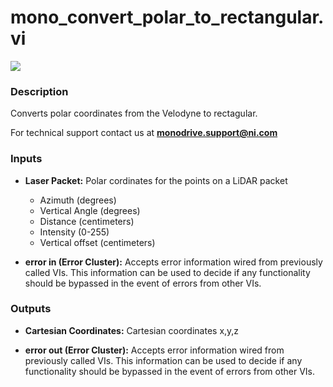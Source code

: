 # mono_convert_polar_to_rectangular.vi

<p class="img_container">
<img class="lg_img" src="../mono_convert_polar_to_rectangular.png"/>
</p>

### Description

Converts polar coordinates from the Velodyne to rectagular.

For technical support contact us at <b>monodrive.support@ni.com</b> 

### Inputs

- **Laser Packet:**  Polar cordinates for the points on a LiDAR packet    
    - Azimuth (degrees)
    - Vertical Angle (degrees)
    - Distance (centimeters)
    -  Intensity (0-255)
    - Vertical offset (centimeters)
 

- **error in (Error Cluster):** Accepts error information wired from previously called VIs. This information can be used to decide if any functionality should be bypassed in the event of errors from other VIs. 

### Outputs

- **Cartesian Coordinates:**  Cartesian coordinates x,y,z
 

- **error out (Error Cluster):** Accepts error information wired from previously called VIs. This information can be used to decide if any functionality should be bypassed in the event of errors from other VIs. 

<p>&nbsp;</p>
